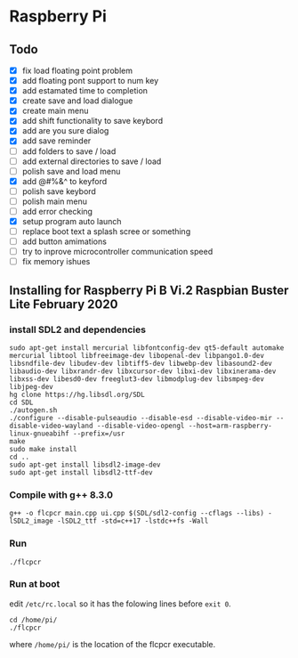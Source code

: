 # Raspberry Pi
## Todo
- [X] fix load floating point problem
- [X] add floating pont support to num key
- [X] add estamated time to completion
- [X] create save and load dialogue
- [X] create main menu
- [X] add shift functionality to save keybord
- [X] add are you sure dialog
- [X] add save reminder
- [ ] add folders to save / load
- [ ] add external directories to save / load
- [ ] polish save and load menu
- [X] add @#%&^ to keyford
- [ ] polish save keybord
- [ ] polish main menu
- [ ] add error checking
- [X] setup program auto launch
- [ ] replace boot text a splash scree or something
- [ ] add button amimations
- [ ] try to inprove microcontroller communication speed
- [ ] fix memory ishues
## Installing for Raspberry Pi B Vi.2 Raspbian Buster Lite February 2020
### install SDL2 and dependencies
```
sudo apt-get install mercurial libfontconfig-dev qt5-default automake mercurial libtool libfreeimage-dev libopenal-dev libpango1.0-dev libsndfile-dev libudev-dev libtiff5-dev libwebp-dev libasound2-dev libaudio-dev libxrandr-dev libxcursor-dev libxi-dev libxinerama-dev libxss-dev libesd0-dev freeglut3-dev libmodplug-dev libsmpeg-dev libjpeg-dev
hg clone https://hg.libsdl.org/SDL
cd SDL
./autogen.sh
./configure --disable-pulseaudio --disable-esd --disable-video-mir --disable-video-wayland --disable-video-opengl --host=arm-raspberry-linux-gnueabihf --prefix=/usr
make
sudo make install
cd ..
sudo apt-get install libsdl2-image-dev
sudo apt-get install libsdl2-ttf-dev
```
### Compile with g++ 8.3.0
```
g++ -o flcpcr main.cpp ui.cpp $(SDL/sdl2-config --cflags --libs) -lSDL2_image -lSDL2_ttf -std=c++17 -lstdc++fs -Wall
```
### Run
```
./flcpcr
```
### Run at boot
edit `/etc/rc.local` so it has the folowing lines before `exit 0`.
```
cd /home/pi/
./flcpcr
```
where `/home/pi/` is the location of the flcpcr executable.
